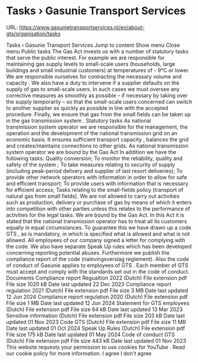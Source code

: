 # Tasks › Gasunie Transport Services

URL: https://www.gasunietransportservices.nl/en/about-gts/organisation/tasks

Tasks › Gasunie Transport Services
Jump to content
Show menu
Close menu
Public tasks
The
Gas
Act invests us with a number of statutory tasks that serve the public interest. For example we are responsible for maintaining
gas
supply
levels to small-scale users (households, large buildings and small industrial customers) at temperatures of - 9°C or lower. We are responsible ourselves for contracting the necessary volume and
capacity
.
We also have a duty to intervene if a
supplier
defaults on the
supply
of
gas
to small-scale users. In such cases we must oversee any corrective measures as smoothly as possible – if necessary by taking over the
supply
temporarily – so that the small-scale users concerned can
switch
to another
supplier
as quickly as possible in line with the accepted procedure.
Finally, we ensure that
gas
from the small fields can be taken up in the
gas
transmission
system
.
Statutory tasks
As national
transmission system operator
we are responsible for the management, the operation and the development of the national
transmission
grid on an economic basis. It ensures sufficient transport
capacity
, balances the grid and creates/maintains connections to other grids.
As national
transmission system operator
we are bound by the
Gas
Act
In addition we have the following tasks:
Quality conversion;
To monitor the reliability, quality and safety of the
system
;
To take measures relating to security of
supply
(including peak-period delivery and
supplier
of last resort deliveries);
To provide other network operators with information in order to allow for safe and efficient transport;
To provide users with information that is necessary for efficient access;
Tasks relating to the small-fields policy (transport of natural
gas
from small fields).
We are not allowed to carry out activities such as production, delivery or purchase of
gas
by means of which it enters into competition with other parties unless this relates to the performance of activities for the legal tasks.
We are bound by the
Gas
Act. In this Act it is stated that the national
transmission
operator has to treat all its customers equally in equal circumstances. To guarantee this we have drawn up a code
GTS
, as is mandatory, in which is specified what is allowed and what is not allowed. All employees of our company signed a letter for complying with the code. We also have separate Speak Up rules which has been developed concerning reporting potential abuses. Furthermore we publish the compliance report of the code (nalevingsverslag reglement). Also the code of conduct of Gasunie applies to employees of
GTS
. Each member of
GTS
must accept and comply with the standards set out in the code of conduct.
Documents
Compliance report Regualtion 2022 (Dutch)
File extension
pdf
File size
1020 kB
Date last updated
22 Dec 2023
Compliance report regulation 2021 (Dutch)
File extension
pdf
File size
3 MB
Date last updated
12 Jun 2024
Compliance report regulation 2020 (Dutch)
File extension
pdf
File size
1 MB
Date last updated
12 Jun 2024
Statement for GTS employees (Dutch)
File extension
pdf
File size
64 kB
Date last updated
13 Mar 2023
Sensitive information (Dutch)
File extension
pdf
File size
203 kB
Date last updated
01 Nov 2023
Code GTS (Dutch)
File extension
pdf
File size
11 MB
Date last updated
01 Oct 2024
Speak Up Rules (Dutch)
File extension
pdf
File size
175 kB
Date last updated
01 May 2024
Code of conduct GTS (Dutch)
File extension
pdf
File size
443 kB
Date last updated
01 Nov 2023
This website requests your permission to use cookies for
YouTube
. Read our
cookie policy
for more information.
I agree
I don't agree